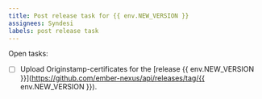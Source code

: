 ```yaml
---
title: Post release task for {{ env.NEW_VERSION }}
assignees: Syndesi
labels: post release task
---
```


Open tasks:

- [ ] Upload Originstamp-certificates for the [release {{ env.NEW_VERSION }}](https://github.com/ember-nexus/api/releases/tag/{{ env.NEW_VERSION }}).
